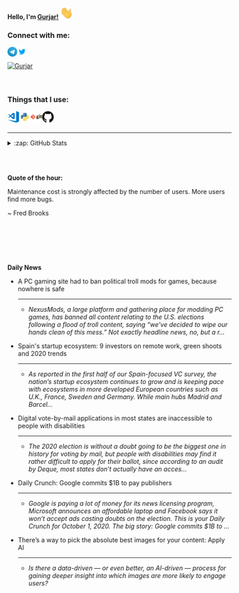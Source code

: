 #### Hello, I'm [Gurjar!](https://GurjarKing.github.io) <img src="https://raw.githubusercontent.com/ABSphreak/ABSphreak/master/gifs/Hi.gif" width="30px"></h2>


### Connect with me:

[<img align="left" alt="Gurjar | Telegram" width="22px" src="https://raw.githubusercontent.com/github/explore/80688e429a7d4ef2fca1e82350fe8e3517d3494d/topics/telegram/telegram.png" />][Telegram]
[<img align="left" alt="Gurjar | Twitter" width="22px" src="https://raw.githubusercontent.com/github/explore/80688e429a7d4ef2fca1e82350fe8e3517d3494d/topics/twitter/twitter.png" />][Twitter]
<br >
<br >
<a href="https://github.com/GurjarKing"><img src="https://komarev.com/ghpvc/?username=GurjarKing" alt="Gurjar" /></a> <br />
<br />
<br />
<!-- <br >

![](https://visitor-badge.glitch.me/badge?page_id=GurjarKing)

<br /> -->

### Things that I use:

[<img align="left" alt="Visual Studio Code" width="26px" src="https://raw.githubusercontent.com/github/explore/80688e429a7d4ef2fca1e82350fe8e3517d3494d/topics/visual-studio-code/visual-studio-code.png" />][VSCode]
[<img align="left" alt="Python" width="26px" src="https://raw.githubusercontent.com/github/explore/80688e429a7d4ef2fca1e82350fe8e3517d3494d/topics/python/python.png" />][Python]
[<img align="left" alt="Git" width="26px" src="https://raw.githubusercontent.com/github/explore/80688e429a7d4ef2fca1e82350fe8e3517d3494d/topics/git/git.png" />][Git]
[<img align="left" alt="GitHub" width="26px" src="https://raw.githubusercontent.com/github/explore/78df643247d429f6cc873026c0622819ad797942/topics/github/github.png" />][Github]

<br />
<br />

---
<details>
  <summary>:zap: GitHub Stats</summary>

<img align="left" alt="Gurjar's Github Stats" src="https://github-readme-stats.vercel.app/api?username=GurjarKing&show_icons=true&hide_border=true&count_private=true&include_all_commit=true&theme=algolia" />

</details>

<!-- ### 🔔 My latest tweet
<a href="https://twitter.com/Gurjar_King43" target="_blank">
	<img src="https://github.com/GurjarKing/GurjarKing/raw/master/tweet.png" width="70%" align="center" alt="Click to view on Twitter" title="My latest tweet, as an image"/>
</a> -->
<br>

<pre>

</pre>

**Quote of the hour:**

Maintenance cost is strongly affected by the number of users. More users find more bugs.

~ Fred Brooks
<pre>

</pre>
<br>
<pre>


</pre>
<strong>Daily News</strong>
  
  - A PC gaming site had to ban political troll mods for games, because nowhere is safe
     <hr/>
     
      - *NexusMods, a large platform and gathering place for modding PC games, has banned all content relating to the U.S. elections following a flood of troll content, saying “we’ve decided to wipe our hands clean of this mess.” Not exactly headline news, no, but a r…*
     
  - Spain's startup ecosystem: 9 investors on remote work, green shoots and 2020 trends
      <hr/>
      
      - *As reported in the first half of our Spain-focused VC survey, the nation’s startup ecosystem continues to grow and is keeping pace with ecosystems in more developed European countries such as U.K., France, Sweden and Germany. While main hubs Madrid and Barcel…*
      
  - Digital vote-by-mail applications in most states are inaccessible to people with disabilities
      <hr/>
      
      - *The 2020 election is without a doubt going to be the biggest one in history for voting by mail, but people with disabilities may find it rather difficult to apply for their ballot, since according to an audit by Deque, most states don’t actually have an acces…*
      
  - Daily Crunch: Google commits $1B to pay publishers
      <hr/>
      
      - *Google is paying a lot of money for its news licensing program, Microsoft announces an affordable laptop and Facebook says it won’t accept ads casting doubts on the election. This is your Daily Crunch for October 1, 2020. The big story: Google commits $1B to …*
       
  - There’s a way to pick the absolute best images for your content: Apply AI
      <hr/>
       
       - *Is there a data-driven — or even better, an AI-driven — process for gaining deeper insight into which images are more likely to engage users?*
      

<br />

[VSCode]: https://code.visualstudio.com/
[Python]: https://www.python.org/
[Git]: https://git-scm.com/
[Github]: https://github.com/
[Telegram]: https://t.me/Gurjar_King/
[Twitter]: https://twitter.com/Gurjar_King43/
